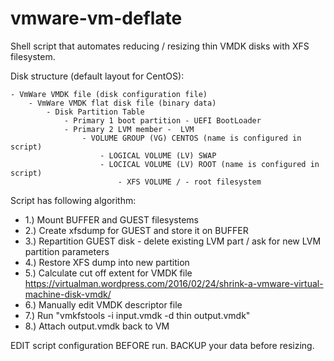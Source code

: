 # vmware-vm-deflate
Shell script that automates reducing / resizing thin VMDK disks with XFS filesystem.

Disk structure (default layout for CentOS):

	- VmWare VMDK file (disk configuration file)
		- VmWare VMDK flat disk file (binary data)
			- Disk Partition Table
				- Primary 1 boot partition - UEFI BootLoader 
				- Primary 2 LVM member -  LVM
					- VOLUME GROUP (VG) CENTOS (name is configured in script)
						- LOGICAL VOLUME (LV) SWAP
						- LOCICAL VOLUME (LV) ROOT (name is configured in script)
							- XFS VOLUME / - root filesystem
              

Script has following algorithm:

* 1.) Mount BUFFER and GUEST filesystems
* 2.) Create xfsdump for GUEST and store it on BUFFER
* 3.) Repartition GUEST disk - delete existing LVM part / ask for new LVM partition parameters
* 4.) Restore XFS dump into new partition
* 5.) Calculate cut off extent for VMDK file https://virtualman.wordpress.com/2016/02/24/shrink-a-vmware-virtual-machine-disk-vmdk/
* 6.) Manually edit VMDK descriptor file
* 7.) Run "vmkfstools -i input.vmdk -d thin output.vmdk"
* 8.) Attach output.vmdk back to VM


EDIT script configuration BEFORE run.
BACKUP your data before resizing.
